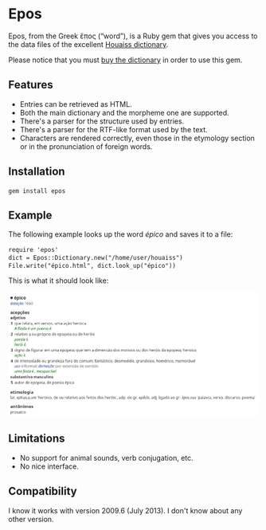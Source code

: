 Epos
====

Epos, from the Greek ἔπος (“word”), is a Ruby gem that gives you access to the
data files of the excellent
[Houaiss dictionary](http://www.objetiva.com.br/livro_ficha.php?id=707).

Please notice that you must
[buy the dictionary](http://www.objetiva.com.br/livro_ficha.php?id=707) in order
to use this gem.

Features
--------

* Entries can be retrieved as HTML.
* Both the main dictionary and the morpheme one are supported.
* There's a parser for the structure used by entries.
* There's a parser for the RTF-like format used by the text.
* Characters are rendered correctly, even those in the etymology section or in
  the pronunciation of foreign words.

Installation
------------

    gem install epos

Example
-------

The following example looks up the word *épico* and saves it to a file:

    require 'epos'
    dict = Epos::Dictionary.new("/home/user/houaiss")
    File.write("épico.html", dict.look_up("épico"))

This is what it should look like:

![épico](epico.png)

Limitations
-----------

* No support for animal sounds, verb conjugation, etc.
* No nice interface.

Compatibility
-------------

I know it works with version 2009.6 (July 2013).  I don't know about any other
version.
